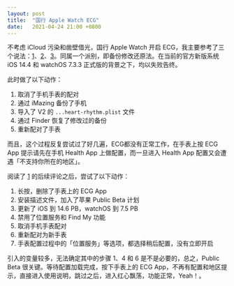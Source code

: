 ```yaml
---
layout: post
title:  "国行 Apple Watch ECG"
date:   2021-04-24 21:00 +0800
---
```


不考虑 iCloud 污染和凿壁借光，国行 Apple Watch 开启 ECG，我主要参考了三个说法：[1](https://gist.github.com/x43x61x69/0a9dd6e134c5c4a7ce39c9aab5639727)、[2](https://hiraku.tw/2019/10/4911/)、[3](https://www.bilibili.com/read/cv6486549/)。同属一个派别，即备份修改还原法。在当前的官方新版系统 iOS 14.4 和 watchOS 7.3.3 正式版的背景之下，均以失败告终。

此时做了以下动作：

1. 取消了手机手表的配对
2. 通过 iMazing 备份了手机
3. 导入了 V2 的 `...heart-rhythm.plist` 文件
4. 通过 Finder 恢复了修改过的备份
5. 重新配对了手表

而且，这个过程反复尝试过了好几遍，ECG都没有正常工作，在手表上按 ECG App 提示请先在手机 Health App 上做配置，而一旦进入 Health App 配置又会遭遇「不支持你所在的地区」。

阅读了 [1](https://gist.github.com/x43x61x69/0a9dd6e134c5c4a7ce39c9aab5639727) 的后续评论之后，尝试了以下动作：

1. 长按，删除了手表上的 ECG App
2. 安装描述文件，加入了苹果 Public Beta 计划
3. 更新了 iOS 到 14.6 PB，watchOS 到 7.5 PB
4. 禁用了位置服务和 Find My 功能
5. 取消手机手表配对
6. 重新配对为新手表
7. 手表配置过程中的「位置服务」等选项，都选择稍后配置，没有立即开启

引入的变量较多，无法确定其中的步骤 1、4 和 6 是不是必要的，总之，Public Beta 很关键。等待配置加载完成，按下手表上的 ECG App，不再有配置和地区提示，直接进入使用说明，跳过之后，进入红心飘荡，功能正常，Yeah！。
